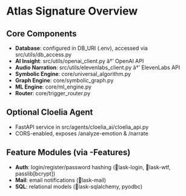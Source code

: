 ﻿# Atlas Signature Overview

## Core Components
- **Database**: configured in DB_URI (.env), accessed via src/utils/db_access.py
- **AI Insight**: src/utils/openai_client.py â†’ OpenAI API
- **Audio Narration**: src/utils/elevenlabs_client.py â†’ ElevenLabs API
- **Symbolic Engine**: core/universal_algorithm.py
- **Graph Engine**: core/symbolic_graph.py
- **ML Engine**: core/ml_engine.py
- **Router**: core/trigger_router.py

## Optional Cloelia Agent
- FastAPI service in src/agents/cloelia_ai/cloelia_api.py  
- CORS-enabled, exposes /analyze-emotion & /narrate

## Feature Modules (via -Features)
- **Auth**: login/register/password hashing (lask-login, lask-wtf, passlib[bcrypt])
- **Mail**: email notifications (lask-mail)
- **SQL**: relational models (lask-sqlalchemy, pyodbc)

